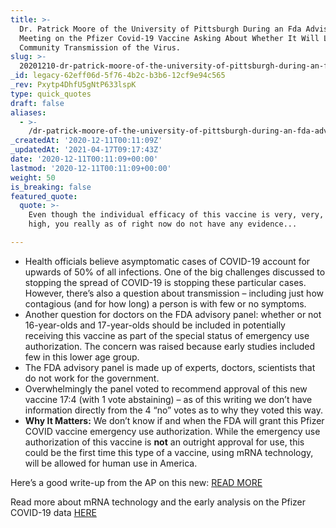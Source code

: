 ```yaml
---
title: >-
  Dr. Patrick Moore of the University of Pittsburgh During an Fda Advisory Panel
  Meeting on the Pfizer Covid-19 Vaccine Asking About Whether It Will Lower
  Community Transmission of the Virus.
slug: >-
  20201210-dr-patrick-moore-of-the-university-of-pittsburgh-during-an-fda-advisory-panel-meeting-on-the-pfizer-covid-19-vaccine-asking-about-whether-it-will-lower-community-transmission-of-the-virus
_id: legacy-62eff06d-5f76-4b2c-b3b6-12cf9e94c565
_rev: Pxytp4DhfU5gNtP633lspK
type: quick_quotes
draft: false
aliases:
  - >-
    /dr-patrick-moore-of-the-university-of-pittsburgh-during-an-fda-advisory-panel-meeting-on-the-pfizer-covid-19-vaccine-asking-about-whether-it-will-lower-community-transmission-of-the-virus/
_createdAt: '2020-12-11T00:11:09Z'
_updatedAt: '2021-04-17T09:17:43Z'
date: '2020-12-11T00:11:09+00:00'
lastmod: '2020-12-11T00:11:09+00:00'
weight: 50
is_breaking: false
featured_quote:
  quote: >-
    Even though the individual efficacy of this vaccine is very, very, very
    high, you really as of right now do not have any evidence...

---
```

* Health officials believe asymptomatic cases of COVID-19 account for upwards of 50% of all infections. One of the big challenges discussed to stopping the spread of COVID-19 is stopping these particular cases. However, there’s also a question about transmission – including just how contagious (and for how long) a person is with few or no symptoms.
* Another question for doctors on the FDA advisory panel: whether or not 16-year-olds and 17-year-olds should be included in potentially receiving this vaccine as part of the special status of emergency use authorization. The concern was raised because early studies included few in this lower age group.
* The FDA advisory panel is made up of experts, doctors, scientists that do not work for the government.
* Overwhelmingly the panel voted to recommend approval of this new vaccine 17:4 (with 1 vote abstaining) – as of this writing we don’t have information directly from the 4 “no” votes as to why they voted this way.
* **Why It Matters:** We don’t know if and when the FDA will grant this Pfizer COVID vaccine emergency use authorization. While the emergency use authorization of this vaccine is **not** an outright approval for use, this could be the first time this type of a vaccine, using mRNA technology, will be allowed for human use in America.

Here’s a good write-up from the AP on this new: [READ MORE](https://apnews.com/article/us-experts-convene-pfizer-vaccine-virus-4a798b8073c845e60305479e4d94b786)

Read more about mRNA technology and the early analysis on the Pfizer COVID-19 data [HERE](https://www.smarthernews.com/pfizer-vaccine-data-before-fda-panel/)